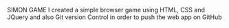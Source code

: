 SIMON GAME
I created a simple browser game using HTML, CSS and JQuery and also Git version Control in order to push the web app on GitHub
